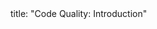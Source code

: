 <frontmatter>
title: "Code Quality: Introduction"
</frontmatter>

<include src="container-index-body.md" boilerplate />
